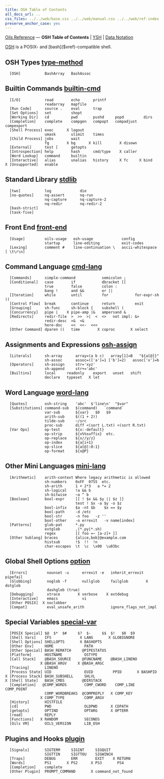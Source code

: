 ```yaml
---
title: OSH Table of Contents
all_docs_url: ..
css_files: ../../web/base.css ../../web/manual.css ../../web/ref-index.css
preserve_anchor_case: yes
---
```


<div class="doc-ref-header">

[Oils Reference](index.html) &mdash;
**OSH Table of Contents** | [YSH](toc-ysh.html) | [Data Notation](toc-data.html)

</div>

[OSH]($xref) is a POSIX- and [bash]($xref)-compatible shell.

<!--
<div class="custom-toc">

[OSH Types](#type-method) <br/>
[Builtin Commands](#builtin-cmd) <br/>
[Front End](#front-end) <br/>
[Command Language](#cmd-lang) <br/>
[OSH Assignment](#osh-assign) <br/>
[Word Language](#word-lang) <br/>
[Mini Languages](#mini-lang) <br/>
[Shell Options](#option) <br/>
[Special Variables](#special-var) <br/>
[Plugins and Hooks](#plugin) <br/>

[type-method](#type-method) &nbsp;
[builtin-cmd](#builtin-cmd) &nbsp;
[front-end](#front-end) &nbsp;
[cmd-lang](#cmd-lang) &nbsp;
[osh-assign](#osh-assign) &nbsp;
[word-lang](#word-lang) &nbsp;
[mini-lang](#mini-lang) &nbsp;
[option](#option) &nbsp;
[special-var](#special-var) &nbsp;
[plugin](#plugin)

</div>
-->

<h2 id="type-method">
  OSH Types <a class="group-link" href="chap-type-method.html">type-method</a>
</h2>

```chapter-links-type-method
  [OSH]           BashArray   BashAssoc
```

<h2 id="builtin-cmd">
  Builtin Commands <a class="group-link" href="chap-builtin-cmd.html">builtin-cmd</a>
</h2>

```chapter-links-builtin-cmd
  [I/O]           read        echo      printf
                  readarray   mapfile
  [Run Code]      source .    eval      trap
  [Set Options]   set         shopt
  [Working Dir]   cd          pwd       pushd     popd         dirs
  [Completion]    complete    compgen   compopt   compadjust   compexport
  [Shell Process] exec      X logout 
                  umask       ulimit    times
  [Child Process] jobs        wait
                  fg        X bg      X kill        X disown 
  [External]      test [      getopts
  [Introspection] help        hash      cmd/type    X caller
  [Word Lookup]   command     builtin
  [Interactive]   alias       unalias   history     X fc     X bind
X [Unsupported]   enable
```

<h2 id="stdlib">
  Standard Library <a class="group-link" href="chap-stdlib.html">stdlib</a>
</h2>

```chapter-links-stdlib
  [two]           log             die
  [no-quotes]     nq-assert       nq-run          
                  nq-capture      nq-capture-2
                  nq-redir        nq-redir-2
  [bash-strict]   
  [task-five]     
```

<h2 id="front-end">
  Front End <a class="group-link" href="chap-front-end.html">front-end</a>
</h2>

```chapter-links-front-end
  [Usage]         oils-usage   osh-usage             config
                  startup      line-editing          exit-codes
  [Lexing]        comment #    line-continuation \   ascii-whitespace [ \t\r\n]
```

<h2 id="cmd-lang">
  Command Language <a class="group-link" href="chap-cmd-lang.html">cmd-lang</a>
</h2>

```chapter-links-cmd-lang
  [Commands]      simple-command            semicolon ;
  [Conditional]   case        if            dbracket [[
                  true        false         colon :
                  bang !      and &&        or ||
  [Iteration]     while       until         for            for-expr-sh ((
  [Control Flow]  break       continue      return         exit
  [Grouping]      sh-func     sh-block {    subshell (
  [Concurrency]   pipe |    X pipe-amp |&   ampersand &
  [Redirects]     redir-file  >  >>  >|  <  <>   not impl: &>
                  redir-desc  >&  <&
                  here-doc    <<  <<-  <<<
  [Other Command] dparen ((   time        X coproc       X select
```

<h2 id="osh-assign">
  Assignments and Expressions <a class="group-link" href="chap-osh-assign.html">osh-assign</a>
</h2>

```chapter-links-osh-assign
  [Literals]      sh-array      array=(a b c)   array[1]=B   "${a[@]}"
                  sh-assoc      assoc=(['a']=1 ['b']=2)   assoc['x']=b
  [Operators]     sh-assign     str='xyz'
                  sh-append     str+='abc'
  [Builtins]      local     readonly    export   unset   shift
                  declare   typeset   X let
```

<h2 id="word-lang">
  Word Language <a class="group-link" href="chap-word-lang.html">word-lang</a>
</h2>

<!-- linkify_stop_col is 33 -->

```chapter-links-word-lang_33
  [Quotes]        osh-string    'abc'  $'line\n'  "$var"
  [Substitutions] command-sub   $(command)   `command`
                  var-sub       ${var}   $0   $9   
                  arith-sub     $((1 + 2))
                  tilde-sub     ~/src
                  proc-sub      diff <(sort L.txt) <(sort R.txt)
  [Var Ops]       op-test       ${x:-default}  
                  op-strip      ${x%%suffix}  etc.
                  op-replace    ${x//y/z}
                  op-index      ${a[i+1}
                  op-slice      ${a[@]:0:1}
                  op-format     ${x@P}
```

<h2 id="mini-lang">
  Other Mini Languages <a class="group-link" href="chap-mini-lang.html">mini-lang</a>
</h2>

<!-- linkify_stop_col is 33 -->

```chapter-links-mini-lang_33
  [Arithmetic]    arith-context Where legacy arithmetic is allowed
                  sh-numbers    0xFF  0755  etc.
                  sh-arith      1 + 2*3   a *= 2
                  sh-logical    !a && b
                  sh-bitwise    ~a ^ b
  [Boolean]       bool-expr     [[ ! $x && $y || $z ]]
                                test ! $x -a $y -o $z
                  bool-infix    $a -nt $b    $x == $y
                  bool-path     -d /etc
                  bool-str      -n foo   -z '' 
                  bool-other    -o errexit   -v name[index]
  [Patterns]      glob-pat      *.py
                  extglob       ,(*.py|*.sh)
                  regex         [[ foo =~ [a-z]+ ]]
  [Other Sublang] braces        {alice,bob}@example.com
                  histsub       !$  !!  !n
                  char-escapes  \t  \c  \x00  \u03bc
```

<h2 id="option">
  Global Shell Options <a class="group-link" href="chap-option.html">option</a>
</h2>

<!-- linkify_stop_col is 20 since we only want section links -->

```chapter-links-option_22
  [Errors]         nounset -u      errexit -e   inherit_errexit   pipefail
  [Globbing]       noglob -f       nullglob     failglob        X dotglob
                   dashglob (true)
  [Debugging]      xtrace        X verbose    X extdebug
  [Interactive]    emacs           vi
  [Other POSIX]  X noclobber
  [Compat]         eval_unsafe_arith            ignore_flags_not_impl
```

<h2 id="special-var">
  Special Variables <a class="group-link" href="chap-special-var.html">special-var</a>
</h2>

```chapter-links-special-var
  [POSIX Special] $@  $*  $#     $?  $-     $$  $!   $0  $9
  [Shell Vars]    IFS             X LANG       X GLOBIGNORE
  [Shell Options] SHELLOPTS       X BASHOPTS
  [Other Env]     HOME              PATH
  [Other Special] BASH_REMATCH     @PIPESTATUS
  [Platform]      HOSTNAME          OSTYPE
  [Call Stack]    @BASH_SOURCE     @FUNCNAME    @BASH_LINENO   
                X @BASH_ARGV     X @BASH_ARGC
  [Tracing]       LINENO
  [Process State] UID               EUID         PPID       X BASHPID
X [Process Stack] BASH_SUBSHELL     SHLVL
X [Shell State]   BASH_CMDS        @DIRSTACK
  [Completion]   @COMP_WORDS        COMP_CWORD    COMP_LINE   COMP_POINT
                  COMP_WORDBREAKS  @COMPREPLY   X COMP_KEY
                X COMP_TYPE         COMP_ARGV
  [History]       HISTFILE
  [cd]            PWD               OLDPWD      X CDPATH
  [getopts]       OPTIND            OPTARG      X OPTERR
  [read]          REPLY
  [Functions]   X RANDOM            SECONDS
  [Oils VM]       OILS_VERSION      LIB_OSH
```

<h2 id="plugin">
  Plugins and Hooks <a class="group-link" href="chap-plugin.html">plugin</a>
</h2>

```chapter-links-plugin
  [Signals]       SIGTERM     SIGINT     SIGQUIT
                  SIGTTIN     SIGTTOU    SIGWINCH
  [Traps]         DEBUG       ERR        EXIT    X RETURN
  [Words]         PS1       X PS2      X PS3       PS4
  [Completion]    complete
  [Other Plugin]  PROMPT_COMMAND       X command_not_found    
```
